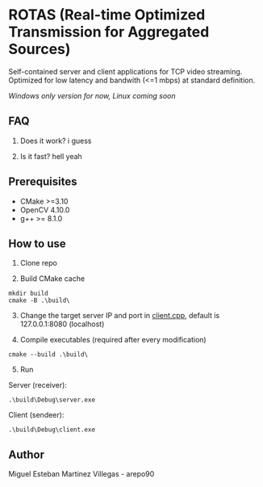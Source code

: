 # ROTAS (Real-time Optimized Transmission for Aggregated Sources)

Self-contained server and client applications for TCP video streaming. Optimized for low latency and bandwith (<=1 mbps) at standard definition.

_Windows only version for now, Linux coming soon_

## FAQ
1. Does it work? i guess

2. Is it fast? hell yeah

## Prerequisites
- CMake >=3.10
- OpenCV 4.10.0
- g++ >= 8.1.0

## How to use

1. Clone repo

2. Build CMake cache
```
mkdir build
cmake -B .\build\
```

3. Change the target server IP and port in [client.cpp](https://github.com/arepo90/ROTAS/blob/main/client.cpp), default is 127.0.0.1:8080 (localhost)

4. Compile executables (required after every modification)
```
cmake --build .\build\
```

5. Run

Server (receiver):
```
.\build\Debug\server.exe
```

Client (sendeer):
```
.\build\Debug\client.exe
```

## Author
Miguel Esteban Martinez Villegas - arepo90
